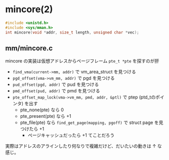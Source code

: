# mincore(2)

```c
#include <unistd.h> 
#include <sys/mman.h>
int mincore(void *addr, size_t length, unsigned char *vec);
```

## mm/mincore.c

mincore の実装は仮想アドレスからページフレーム `pte_t *pte` を探すのが肝

 * `find_vma(current->mm, addr)`  で vm_area_struct を見つける
 * `pgd_offset(vma->vm_mm, addr)` で pgd を見つける
 * `pud_offset(pgd, addr)` で pud を見つける
 * `pmd_offset(pud, addr)` で pmd を見つける
 * `pte_offset_map_lock(vma->vm_mm, pmd, addr, &ptl)` で ptep (ptd_tのポインタ) を出す
   * pte_none(pte) なら 0
   * pte_present(pte) なら +1
   * pte_file(pte) なら `find_get_page(mapping, pgoff)` で struct page を見つけたら +1
     * ページキャッシュだったら +1 てことだろう

実際はアドレスのアラインしたり何なりで複雑だけど、だいたいの動きは ↑ な感じ。
